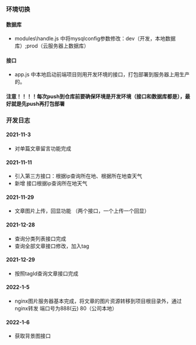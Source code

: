 ### 环境切换

#### 数据库
- modules\handle.js 中将mysqlconfig参数修改：dev（开发，本地数据库）;prod（云服务器上数据库）
#### 接口
- app.js 中本地启动前端项目则用开发环境的接口，打包部署到服务器上用生产的。
#### 注意！！！！每次push到仓库前要确保环境是开发环境（接口和数据库都是），最好就是先push再打包部署


### 开发日志
#### 2021-11-3
- 对单篇文章留言功能完成
#### 2021-11-11
- 引入第三方接口：根据ip查询所在地、根据所在地查天气
- 新增 接口根据ip查询所在地天气
#### 2021-11-29
- 文章图片上传，回显功能 （两个接口，一个上传一个回显）
#### 2021-12-28
- 查询分类列表接口完成
- 查询全部文章接口修改，加入tag
#### 2021-12-29
- 按照tagId查询文章接口完成
#### 2022-1-5
- nginx图片服务器基本完成，将文章的图片资源转移到项目根目录外，通过nginx转发 端口号为888(云) 80（公司本地）
#### 2022-1-6
- 获取背景图接口 